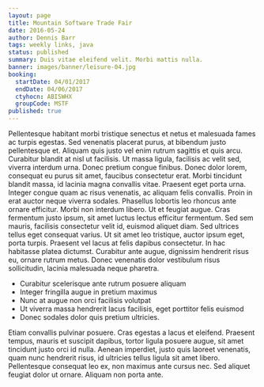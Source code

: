```yaml
---
layout: page
title: Mountain Software Trade Fair
date: 2016-05-24
author: Dennis Barr
tags: weekly links, java
status: published
summary: Duis vitae eleifend velit. Morbi mattis nulla.
banner: images/banner/leisure-04.jpg
booking:
  startDate: 04/01/2017
  endDate: 04/06/2017
  ctyhocn: ABISWHX
  groupCode: MSTF
published: true
---
```

Pellentesque habitant morbi tristique senectus et netus et malesuada fames ac turpis egestas. Sed venenatis placerat purus, at bibendum justo pellentesque et. Aliquam quis justo vel enim rutrum sagittis et quis arcu. Curabitur blandit at nisl ut facilisis. Ut massa ligula, facilisis ac velit sed, viverra interdum urna. Donec pretium congue finibus. Donec dolor lorem, consequat eu purus sit amet, faucibus consectetur erat.
Morbi tincidunt blandit massa, id lacinia magna convallis vitae. Praesent eget porta urna. Integer congue quam ac risus venenatis, ac aliquam felis convallis. Proin in erat auctor neque viverra sodales. Phasellus lobortis leo rhoncus ante ornare efficitur. Morbi non interdum libero. Ut et feugiat augue. Cras fermentum justo ipsum, sit amet luctus lectus efficitur fermentum. Sed sem mauris, facilisis consectetur velit id, euismod aliquet diam. Sed ultrices tellus eget consequat varius. Ut sit amet leo tristique, auctor ipsum eget, porta turpis. Praesent vel lacus at felis dapibus consectetur. In hac habitasse platea dictumst. Curabitur ante augue, dignissim hendrerit risus eu, ornare rutrum metus. Donec venenatis dolor vestibulum risus sollicitudin, lacinia malesuada neque pharetra.

* Curabitur scelerisque ante rutrum posuere aliquam
* Integer fringilla augue in pretium maximus
* Nunc at augue non orci facilisis volutpat
* Ut viverra massa hendrerit lacus facilisis, eget porttitor felis euismod
* Donec sodales dolor quis pretium ultricies.

Etiam convallis pulvinar posuere. Cras egestas a lacus et eleifend. Praesent tempus, mauris et suscipit dapibus, tortor ligula posuere augue, sit amet tincidunt justo orci id nulla. Aenean imperdiet, justo quis laoreet venenatis, quam nunc hendrerit risus, id ultricies tellus ligula sit amet libero. Pellentesque consequat leo ex, non maximus ante cursus nec. Sed aliquet feugiat dolor ut ornare. Aliquam non porta ante.
